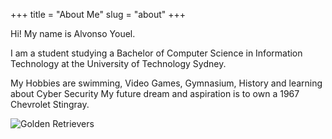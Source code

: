 +++
title = "About Me"
slug = "about"
+++



Hi! My name is Alvonso Youel.

I am a student studying a Bachelor of Computer Science in 
Information Technology at the University of Technology Sydney.

My Hobbies are swimming, Video Games, Gymnasium, History and learning about Cyber Security 
My future dream and aspiration is to own a 1967 Chevrolet Stingray.

![Golden Retrievers](../images/golden-retrievers.jpg)